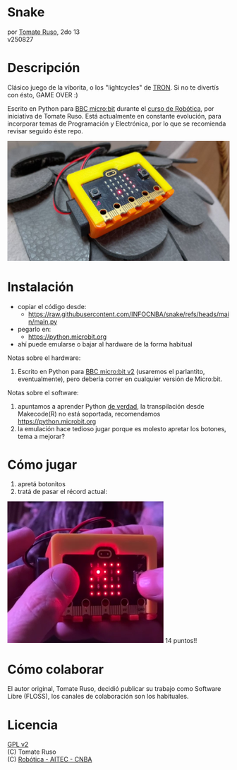 # Snake

por [Tomate Ruso](xxx@gmail), 2do 13  
v250827




# Descripción

Clásico juego de la viborita, o los "lightcycles" de [TRON](https://es.wikipedia.org/wiki/Tron).
Si no te divertís con ésto, GAME OVER :)

Escrito en Python para [BBC micro:bit](https://www.microbit.org/) durante el [curso de Robótica](https://www.cnba.uba.ar/novedades/inscripcion-al-curso-de-robotica), por iniciativa de Tomate Ruso. Está actualmente en constante evolución, para incorporar temas de Programación y Electrónica, por lo que se recomienda revisar  seguido éste repo. 

![lita jugando](README.d/snake_lita.png)

# Instalación

- copiar el código desde:
	- https://raw.githubusercontent.com/INFOCNBA/snake/refs/heads/main/main.py
- pegarlo en:
	- https://python.microbit.org
- ahí puede emularse o bajar al hardware de la forma habitual


Notas sobre el hardware:
1. Escrito en Python para [BBC micro:bit v2](https://www.microbit.org/) (usaremos el parlantito, eventualmente), pero debería correr en cualquier versión de Micro:bit.


Notas sobre el software:
1. apuntamos a aprender Python [de verdad](https://microbit-micropython.readthedocs.io), la transpilación desde Makecode(R) no está soportada,  recomendamos https://python.microbit.org
2. la emulación hace tedioso jugar porque es molesto apretar los botones, tema a mejorar?


# Cómo jugar


1. apretá botonitos
2. tratá de pasar el récord actual:

![esperando que comience la obra](README.d/snake_teatro.png)
14 puntos!!

# Cómo colaborar

El autor original, Tomate Ruso, decidió publicar su trabajo como Software Libre (FLOSS), los canales de colaboración son los habituales.


# Licencia

[GPL v2](https://www.gnu.org/licenses/old-licenses/gpl-2.0.html)  
(C) Tomate Ruso  
(C) [Robótica - AITEC - CNBA](https://www.cnba.uba.ar/novedades/inscripcion-al-curso-de-robotica)  

